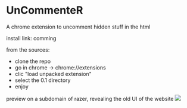 # UnCommenteR
A chrome extension to uncomment hidden stuff in the html

install link: comming

from the sources: 
- clone the repo
- go in chrome -> chrome://extensions
- clic "load unpacked extension"
- select the 0.1 directory
- enjoy


preview on a subdomain of razer, revealing the old UI of the website
<img src="./images/example.gif"/>
